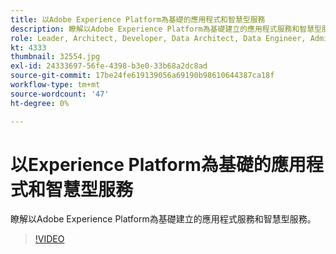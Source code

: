 ```yaml
---
title: 以Adobe Experience Platform為基礎的應用程式和智慧型服務
description: 瞭解以Adobe Experience Platform為基礎建立的應用程式服務和智慧型服務。
role: Leader, Architect, Developer, Data Architect, Data Engineer, Admin, User
kt: 4333
thumbnail: 32554.jpg
exl-id: 24333697-56fe-4398-b3e0-33b68a2dc8ad
source-git-commit: 17be24fe619139056a69190b98610644387ca18f
workflow-type: tm+mt
source-wordcount: '47'
ht-degree: 0%

---
```


# 以Experience Platform為基礎的應用程式和智慧型服務

瞭解以Adobe Experience Platform為基礎建立的應用程式服務和智慧型服務。

>[!VIDEO](https://video.tv.adobe.com/v/32554?quality=12&learn=on)

